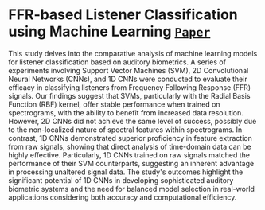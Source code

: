 # FFR-based Listener Classification using Machine Learning [`Paper`](https://github.com/YahyaAlaaMassoud/listener_cls_ffr/blob/main/ML_based_Listener_Classification.pdf)

This study delves into the comparative analysis of machine learning models for listener classification based on auditory biometrics. A series of experiments involving Support Vector Machines (SVM), 2D Convolutional Neural Networks (CNNs), and 1D CNNs were conducted to evaluate their efficacy in classifying listeners from Frequency Following Response (FFR) signals. Our findings suggest that SVMs, particularly with the Radial Basis Function (RBF) kernel, offer stable performance when trained on spectrograms, with the ability to benefit from increased data resolution. However, 2D CNNs did not achieve the same level of success, possibly due to the non-localized nature of spectral features within spectrograms. In contrast, 1D CNNs demonstrated superior proficiency in feature extraction from raw signals, showing that direct analysis of time-domain data can be highly effective. Particularly, 1D CNNs trained on raw signals matched the performance of their SVM counterparts, suggesting an inherent advantage in processing unaltered signal data. The study's outcomes highlight the significant potential of 1D CNNs in developing sophisticated auditory biometric systems and the need for balanced model selection in real-world applications considering both accuracy and computational efficiency.

